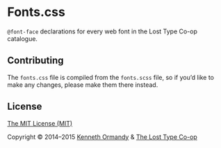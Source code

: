 <!-- [![A great header image you designed, or collaborated on with a designer you work with. It’ll look best when it’s 728px wide, @2x for hi-dpi devices.](preview.png)](https://github.com/losttype/font.css)

*** -->

# Fonts.css

`@font-face` declarations for every web font in the Lost Type Co-op catalogue.

## Contributing

The `fonts.css` file is compiled from the `fonts.scss` file, so if you’d like to make any changes, please make them there instead.

## License

[The MIT License (MIT)](LICENSE.md)

Copyright © 2014–2015 [Kenneth Ormandy](http://kennethormandy.com) & [The Lost Type Co-op](http://losttype.com)
